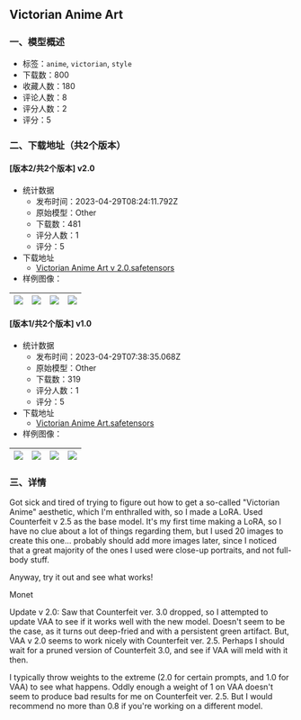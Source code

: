 ## Victorian Anime Art
### 一、模型概述

- 标签：`anime`, `victorian`, `style`
- 下载数：800
- 收藏人数：180
- 评论人数：8
- 评分人数：2
- 评分：5

### 二、下载地址（共2个版本）

#### [版本2/共2个版本] v2.0

- 统计数据
  - 发布时间：2023-04-29T08:24:11.792Z
  - 原始模型：Other
  - 下载数：481
  - 评分人数：1
  - 评分：5
- 下载地址
  - [Victorian Anime Art v 2.0.safetensors](https://civitai.com/api/download/models/57940)
- 样例图像：

| <img src="https://image.civitai.com/xG1nkqKTMzGDvpLrqFT7WA/4ddfc0b0-9c6d-41dd-6f0c-75596066a400/width=450/634943.jpeg" /> | <img src="https://image.civitai.com/xG1nkqKTMzGDvpLrqFT7WA/e48d89d3-5e10-48bb-d043-48ebb2941200/width=450/630244.jpeg" /> | <img src="https://image.civitai.com/xG1nkqKTMzGDvpLrqFT7WA/3b246267-9850-47ba-1859-c1444c73c900/width=450/630246.jpeg" /> | <img src="https://image.civitai.com/xG1nkqKTMzGDvpLrqFT7WA/fc0e1a47-5e95-4928-679e-9c40fc794100/width=450/634976.jpeg" /> |
| ---- | ---- | ---- | ---- |

#### [版本1/共2个版本] v1.0

- 统计数据
  - 发布时间：2023-04-29T07:38:35.068Z
  - 原始模型：Other
  - 下载数：319
  - 评分人数：1
  - 评分：5
- 下载地址
  - [Victorian Anime Art.safetensors](https://civitai.com/api/download/models/57172)
- 样例图像：

| <img src="https://image.civitai.com/xG1nkqKTMzGDvpLrqFT7WA/ed30d56c-a2ea-4761-a63e-255958df7600/width=450/620769.jpeg" /> | <img src="https://image.civitai.com/xG1nkqKTMzGDvpLrqFT7WA/5319642c-1a24-4534-e04a-96f2a98e4500/width=450/620550.jpeg" /> | <img src="https://image.civitai.com/xG1nkqKTMzGDvpLrqFT7WA/47508abc-5e2a-4fee-2b7c-ede57f3e7000/width=450/620612.jpeg" /> | <img src="https://image.civitai.com/xG1nkqKTMzGDvpLrqFT7WA/34d12344-8d8e-4d62-daf6-17622b619b00/width=450/620770.jpeg" /> |
| ---- | ---- | ---- | ---- |


### 三、详情
<p>Got sick and tired of trying to figure out how to get a so-called "Victorian Anime" aesthetic, which I'm enthralled with, so I made a LoRA. Used Counterfeit v 2.5 as the base model. It's my first time making a LoRA, so I have no clue about a lot of things regarding them, but I used 20 images to create this one... probably should add more images later, since I noticed that a great majority of the ones I used were close-up portraits, and not full-body stuff.</p><p></p><p>Anyway, try it out and see what works!</p><p>Monet</p><p></p><p>Update v 2.0: Saw that Counterfeit ver. 3.0 dropped, so I attempted to update VAA to see if it works well with the new model. Doesn't seem to be the case, as it turns out deep-fried and with a persistent green artifact. But, VAA v 2.0 seems to work nicely with Counterfeit ver. 2.5. Perhaps I should wait for a pruned version of Counterfeit 3.0, and see if VAA will meld with it then.</p><p>I typically throw weights to the extreme (2.0 for certain prompts, and 1.0 for VAA) to see what happens. Oddly enough a weight of 1 on VAA doesn't seem to produce bad results for me on Counterfeit ver. 2.5. But I would recommend no more than 0.8 if you're working on a different model.</p>